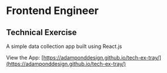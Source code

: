 # Frontend Engineer
## Technical Exercise

A simple data collection app built using React.js

View the App:  [https://adamponddesign.github.io/tech-ex-tray/](https://adamponddesign.github.io/tech-ex-tray/)
